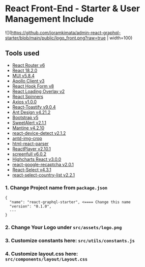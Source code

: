 # React Front-End - Starter & User Management Include

![](https://github.com/joramkimata/admin-react-graphql-starter/blob/main/public/logo_front.png?raw=true | width=100)

## Tools used

- [React Router v6](https://reactrouter.com/docs/en/v6/getting-started/overview)
- [React 18.2.0](https://github.com/facebook/react/blob/main/CHANGELOG.md#1820-june-14-2022)
- [MUI v5.8.4](https://github.com/mui/material-ui/tree/v5.8.4)
- [Apollo Client v3](https://github.com/apollographql/apollo-client/tree/v3.7.0-beta.5)
- [React Hook Form v8](https://github.com/react-hook-form/react-hook-form/tree/v8.0.0-alpha.4)
- [React Loading Overlay v2](https://github.com/achmadk/react-loading-overlay-ts/tree/v2.0.0)
- [React Spinners](https://github.com/davidhu2000/react-spinners/tree/0.12.0)
- [Axios v1.0.0](https://github.com/axios/axios/tree/v1.0.0-alpha.1)
- [React-Toastify v9.0.4](https://github.com/fkhadra/react-toastify/tree/v9.0.4)
- [Ant Design v4.21.2](https://github.com/ant-design/ant-design/tree/4.21.2)
- [Bootstrap v5](https://github.com/twbs/bootstrap/tree/v5.2.0-beta1)
- [SweetAlert v2.1.1](https://github.com/t4t5/sweetalert/tree/v2.1.1)
- [Mantine v4.2.10](https://github.com/mantinedev/mantine/tree/4.2.10)
- [react-device-detect v2.1.2](https://github.com/duskload/react-device-detect/tree/v2.1.2)
- [antd-img-crop](https://github.com/nanxiaobei/antd-img-crop)
- [html-react-parser](https://github.com/remarkablemark/html-react-parser/tree/v2.0.0)
- [ReactPlayer v2.10.1](https://github.com/CookPete/react-player/tree/v2.10.1)
- [screenfull v6.0.2](https://github.com/sindresorhus/screenfull/tree/v6.0.2)
- [Highcharts React v3.0.0](https://github.com/highcharts/highcharts-react/tree/v3.0.0)
- [react-google-recaptcha v2.0.1](https://github.com/dozoisch/react-google-recaptcha/tree/v2.0.1)
- [React-Select v4.3.1](https://github.com/jedwatson/react-select/tree/v4.3.1)
- [react-select-country-list v2.2.1](https://github.com/Chun-Lin/react-select-country-list/tree/2.2.1)

### 1. Change Project name from `package.json`

```
{
  "name": "react-graphql-starter", <==== Change this name
  "version": "0.1.0",
  ---
}
```

### 2. Change Your Logo under `src/assets/logo.png`

### 3. Customize constants here: `src/utils/constants.js`

### 4. Customize layout.css here: `src/components/layout/Layout.css`
